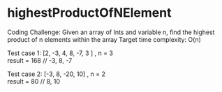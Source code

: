 # highestProductOfNElement

Coding Challenge: Given an array of Ints and variable n, find the highest product of n elements within the array
Target time complexity: O(n)

Test case 1: [2, -3, 4, 8, -7, 3 ] , n = 3  
result = 168   // -3, 8, -7  

Test case 2: [-3, 8, -20, 10] , n = 2  
result = 80    // 8, 10  
